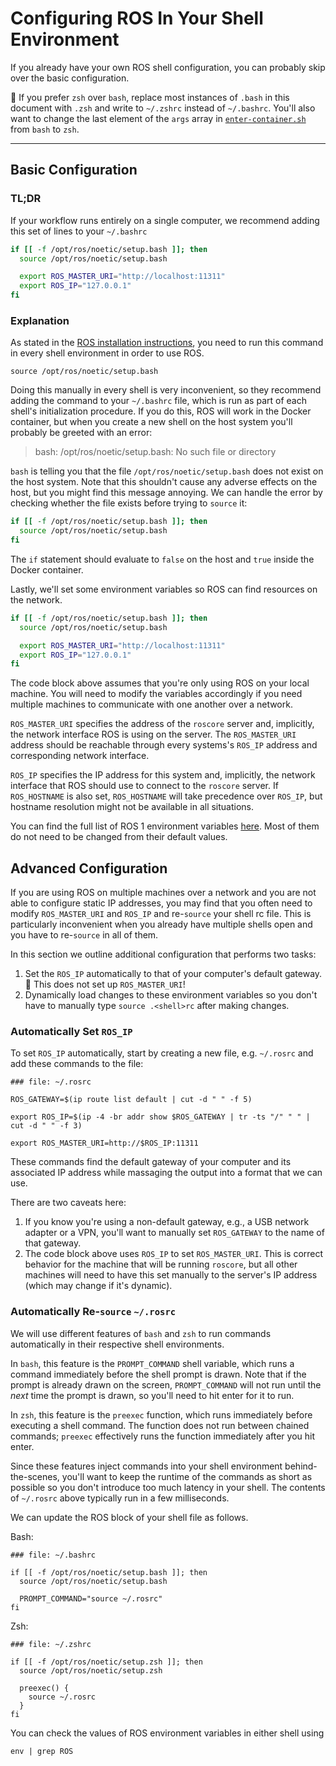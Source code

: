 # Configuring ROS In Your Shell Environment

If you already have your own ROS shell configuration, you can probably skip over
the basic configuration.

🔔 If you prefer `zsh` over `bash`, replace most instances of `.bash` in this
document with `.zsh` and write to `~/.zshrc` instead of `~/.bashrc`. You'll also
want to change the last element of the `args` array in
[`enter-container.sh`](/enter-container.sh) from `bash` to `zsh`.

---

## Basic Configuration

### TL;DR

If your workflow runs entirely on a single computer, we recommend adding this
set of lines to your `~/.bashrc`

```bash
if [[ -f /opt/ros/noetic/setup.bash ]]; then
  source /opt/ros/noetic/setup.bash

  export ROS_MASTER_URI="http://localhost:11311"
  export ROS_IP="127.0.0.1"
fi
```

### Explanation

As stated in the [ROS installation instructions][ros-instructions], you need to
run this command in every shell environment in order to use ROS.

```shell
source /opt/ros/noetic/setup.bash
```

Doing this manually in every shell is very inconvenient, so they recommend
adding the command to your `~/.bashrc` file, which is run as part of each
shell's initialization procedure. If you do this, ROS will work in the Docker
container, but when you create a new shell on the host system you'll probably be
greeted with an error:

> bash: /opt/ros/noetic/setup.bash: No such file or directory

`bash` is telling you that the file `/opt/ros/noetic/setup.bash` does not exist
on the host system. Note that this shouldn't cause any adverse effects on the
host, but you might find this message annoying. We can handle the error by
checking whether the file exists before trying to `source` it:

```bash
if [[ -f /opt/ros/noetic/setup.bash ]]; then
  source /opt/ros/noetic/setup.bash
fi
```

The `if` statement should evaluate to `false` on the host and `true` inside the
Docker container.

Lastly, we'll set some environment variables so ROS can find resources on the
network.

```bash
if [[ -f /opt/ros/noetic/setup.bash ]]; then
  source /opt/ros/noetic/setup.bash

  export ROS_MASTER_URI="http://localhost:11311"
  export ROS_IP="127.0.0.1"
fi
```

The code block above assumes that you're only using ROS on your local machine.
You will need to modify the variables accordingly if you need multiple machines
to communicate with one another over a network.

`ROS_MASTER_URI` specifies the address of the `roscore` server and, implicitly,
the network interface ROS is using on the server. The `ROS_MASTER_URI` address
should be reachable through every systems's `ROS_IP` address and corresponding
network interface.

`ROS_IP` specifies the IP address for this system and, implicitly, the network
interface that ROS should use to connect to the `roscore` server. If
`ROS_HOSTNAME` is also set, `ROS_HOSTNAME` will take precedence over `ROS_IP`,
but hostname resolution might not be available in all situations.

You can find the full list of ROS 1 environment variables [here][ros-env-vars].
Most of them do not need to be changed from their default values.

[ros-instructions]: https://wiki.ros.org/noetic/Installation/Ubuntu#noetic.2FInstallation.2FDebEnvironment.Environment_setup>

[ros-env-vars]: https://wiki.ros.org/ROS/EnvironmentVariables

## Advanced Configuration

If you are using ROS on multiple machines over a network and you are not able to
configure static IP addresses, you may find that you often need to modify
`ROS_MASTER_URI` and `ROS_IP` and re-`source` your shell rc file. This is
particularly inconvenient when you already have multiple shells open and you
have to re-`source` in all of them.

In this section we outline additional configuration that performs two tasks:

1. Set the `ROS_IP` automatically to that of your computer's default gateway. 🔔
   This does not set up `ROS_MASTER_URI`!
2. Dynamically load changes to these environment variables so you don't have to
   manually type `source .<shell>rc` after making changes.

### Automatically Set `ROS_IP`

To set `ROS_IP` automatically, start by creating a new file, e.g. `~/.rosrc` and
add these commands to the file:

```shell
### file: ~/.rosrc

ROS_GATEWAY=$(ip route list default | cut -d " " -f 5)

export ROS_IP=$(ip -4 -br addr show $ROS_GATEWAY | tr -ts "/" " " | cut -d " " -f 3)

export ROS_MASTER_URI=http://$ROS_IP:11311
```

These commands find the default gateway of your computer and its associated IP
address while massaging the output into a format that we can use.

There are two caveats here:

1. If you know you're using a non-default gateway, e.g., a USB network adapter
   or a VPN, you'll want to manually set `ROS_GATEWAY` to the name of that
   gateway.
2. The code block above uses `ROS_IP` to set `ROS_MASTER_URI`. This is correct
   behavior for the machine that will be running `roscore`, but all other
   machines will need to have this set manually to the server's IP address
   (which may change if it's dynamic).

### Automatically Re-`source` `~/.rosrc`

We will use different features of `bash` and `zsh` to run commands automatically
in their respective shell environments.

In `bash`, this feature is the `PROMPT_COMMAND` shell variable, which runs a
command immediately before the shell prompt is drawn. Note that if the prompt is
already drawn on the screen, `PROMPT_COMMAND` will not run until the _next_ time
the prompt is drawn, so you'll need to hit enter for it to run.

In `zsh`, this feature is the `preexec` function, which runs immediately before
executing a shell command. The function does not run between chained commands;
`preexec` effectively runs the function immediately after you hit enter.

Since these features inject commands into your shell environment
behind-the-scenes, you'll want to keep the runtime of the commands as short as
possible so you don't introduce too much latency in your shell. The contents of
`~/.rosrc` above typically run in a few milliseconds.

We can update the ROS block of your shell file as follows.

Bash:

```shell
### file: ~/.bashrc

if [[ -f /opt/ros/noetic/setup.bash ]]; then
  source /opt/ros/noetic/setup.bash

  PROMPT_COMMAND="source ~/.rosrc"
fi
```

Zsh:

```shell
### file: ~/.zshrc

if [[ -f /opt/ros/noetic/setup.zsh ]]; then
  source /opt/ros/noetic/setup.zsh

  preexec() {
    source ~/.rosrc
  }
fi
```

You can check the values of ROS environment variables in either shell using

```shell
env | grep ROS
```
